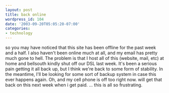 ```yaml
---
layout: post
title: back online
wordpress_id: 104
date: '2003-09-20T05:05:20-07:00'
categories:
- technology
---
```

so you may have noticed that this site has been offline for the past week and a half. I also haven't been online much at
all, and my email has pretty much gone to hell. The problem is that I host all of this (website, mail, etc) at home and
bellsouth kindly shut off our DSL last week. It's been a serious pain getting it all back up, but I think we're back to
some form of stability. In the meantime, I'll be looking for some sort of backup system in case this ever happens again.
Oh, and my cell phone is off too right now. will get that back on this next week when i get paid. ... this is all so
frustrating.
